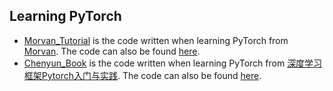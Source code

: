 ## Learning PyTorch

+ [Morvan_Tutorial](https://github.com/zhulf0804/PyTorch-Learning/tree/master/Morvan_Tutorial) is the code written when learning PyTorch from [Morvan](https://www.bilibili.com/video/av15997678?from=search&seid=16627315843176917330). The code can also be found [here](https://github.com/MorvanZhou/PyTorch-Tutorial).
+ [Chenyun_Book](https://github.com/zhulf0804/PyTorch-Learning/tree/master/Chenyun_Book) is the code written when learning PyTorch from [深度学习框架Pytorch入门与实践](https://item.jd.com/12261129.html). The code can also be found [here](https://github.com/chenyuntc/pytorch-book).
